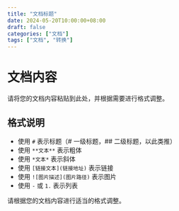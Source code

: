 ```yaml
---
title: "文档标题"
date: 2024-05-20T10:00:00+08:00
draft: false
categories: ["文档"]
tags: ["文档", "转换"]
---
```


# 文档内容

请将您的文档内容粘贴到此处，并根据需要进行格式调整。

## 格式说明

- 使用 `#` 表示标题（# 一级标题，## 二级标题，以此类推）
- 使用 `**文本**` 表示粗体
- 使用 `*文本*` 表示斜体
- 使用 `[链接文本](链接地址)` 表示链接
- 使用 `![图片描述](图片路径)` 表示图片
- 使用 `-` 或 `1.` 表示列表

请根据您的文档内容进行适当的格式调整。